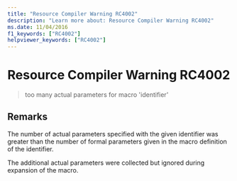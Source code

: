 ```yaml
---
title: "Resource Compiler Warning RC4002"
description: "Learn more about: Resource Compiler Warning RC4002"
ms.date: 11/04/2016
f1_keywords: ["RC4002"]
helpviewer_keywords: ["RC4002"]
---
```

# Resource Compiler Warning RC4002

> too many actual parameters for macro 'identifier'

## Remarks

The number of actual parameters specified with the given identifier was greater than the number of formal parameters given in the macro definition of the identifier.

The additional actual parameters were collected but ignored during expansion of the macro.
